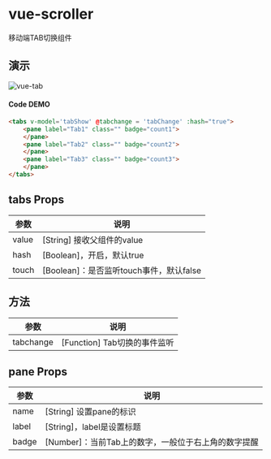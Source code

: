 # vue-scroller

移动端TAB切换组件

 ## 演示

![vue-tab]()

#### Code DEMO
```html
<tabs v-model='tabShow' @tabchange = 'tabChange' :hash="true">
	<pane label="Tab1" class="" badge="count1">
	</pane>
	<pane label="Tab2" class="" badge="count2">
	</pane>
	<pane label="Tab3" class="" badge="count3">
	</pane>
</tabs>
```


## tabs Props
| 参数        	| 说明           |
| ------------- |-------------|
| value		|[String] 接收父组件的value	|
| hash          | [Boolean]，开启，默认true |
| touch       | [Boolean]：是否监听touch事件，默认false | 


## 方法

| 参数            | 说明          |
| -------------   |-------------|
| tabchange   | [Function] Tab切换的事件监听 |

## pane Props
| 参数        	| 说明           |
| ------------- |-------------|
| name		|[String] 设置pane的标识	|
| label          | [String]，label是设置标题 |
| badge       | [Number]：当前Tab上的数字，一般位于右上角的数字提醒 | 
